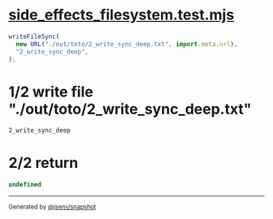 # [side_effects_filesystem.test.mjs](../../side_effects_filesystem.test.mjs)

```js
writeFileSync(
  new URL("./out/toto/2_write_sync_deep.txt", import.meta.url),
  "2_write_sync_deep",
);
```

# 1/2 write file "./out/toto/2_write_sync_deep.txt"

```txt
2_write_sync_deep
```

# 2/2 return

```js
undefined
```

---

<sub>
  Generated by <a href="https://github.com/jsenv/core/tree/main/packages/tooling/snapshot">@jsenv/snapshot</a>
</sub>
